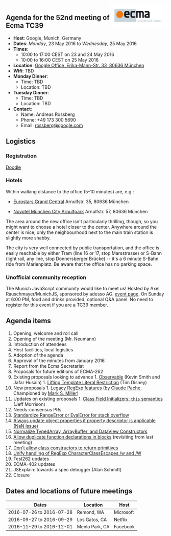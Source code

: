 <img src="../images/Ecma_RVB-003.jpg" align="right" height="70" alt="" />

## Agenda for the 52nd meeting of Ecma TC39

- **Host**: Google, Munich, Germany
- **Dates**: *Monday*, 23 May 2016 to *Wednesday*, 25 May 2016
- **Times**:
  - 10:00 to 17:00 CEST on 23 and 24 May 2016
  - 10:00 to 16:00 CEST on 25 May 2016
- **Location**: [Google Office, Erika-Mann-Str. 33, 80636 München](https://www.google.de/maps/place/Google/@48.1451203,11.5443629,17z/data=!4m2!3m1!1s0x0000000000000000:0xdd1b393a488b0ebf?hl=en)
- **Wifi**: TBD
- **Monday Dinner**:
  - Time: TBD
  - Location: TBD
- **Tuesday Dinner**:
  - Time: TBD
  - Location: TBD
- **Contact**:
  - Name: Andreas Rossberg
  - Phone: +49 173 300 5690
  - Email: rossberg@google.com

## Logistics

### Registration

[Doodle](https://ecma-international.doodle.com/poll/4aaaraya8c52eycv)

### Hotels

Within walking distance to the office (5-10 minutes) are, e.g.:

- [Eurostars Grand Central](http://www.eurostarshotels.co.uk/eurostars-grand-central.html)
  Arnulfstr. 35, 80636 München

- [Novotel München City Arnulfpark](http://www.novotel.com/gb/hotel-8866-novotel-muenchen-city-arnulfpark/index.shtml)
  Arnulfstr. 57, 80636 München

The area around the new office isn't particularly thrilling, though, so you might want to choose a hotel closer to the center.
Anywhere around the center is nice, only the neighbourhood next to the main train station is slightly more shabby.

The city is very well connected by public transportation, and the office is easily reachable by either Tram (line 16 or 17, stop Marsstrasse) or S-Bahn (light rail, any line, stop Donnersberger Brücke) -- it's a 6 minute S-Bahn ride from Marienplatz.
Be aware that the office has no parking space.

### Unofficial community reception

The Munich JavaScript community would like to meet us! Hosted by Axel Rauschmayer/MunichJS, sponsored by adesso AG. [event page](http://www.meetup.com/MunichJS-User-Group/events/230906074/). On Sunday at 6:00 PM, food and drinks provided, optional Q&A panel. No need to register for this event if you are a TC39 member.

## Agenda items

1. Opening, welcome and roll call
  1. Opening of the meeting (Mr. Neumann)
  1. Introduction of attendees
  1. Host facilities, local logistics
1. Adoption of the agenda
1. Approval of the minutes from January 2016
1. Report from the Ecma Secretariat
1. Proposals for future editions of ECMA-262
  1. Existing proposals looking to advance
    1. [Observable](https://github.com/zenparsing/es-observable) (Kevin Smith and Jafar Husain)
    1. [Lifting Template Literal Restriction](https://github.com/disnet/template-literal-revision) (Tim Disney)
  1. New proposals
    1. [Legacy RegExp features](https://github.com/claudepache/es-regexp-legacy-static-properties) (by [Claude Pache](https://github.com/claudepache). Championed by [Mark S. Miller](https://github.com/erights))
  1. Updates on existing proposals
    1. [Class Field Initializers: `this` semantics](https://github.com/jeffmo/es-class-fields-and-static-properties/issues/34) (Jeff Morrison)
1. Needs-consensus PRs
  1. [Standardize RangeError or EvalError for stack overflow](https://github.com/tc39/ecma262/pull/319)
  2. [Always update object properties if property descriptor is applicable (NaN issue)](https://github.com/tc39/ecma262/pull/353)
  3. [Normalize TypedArray, ArrayBuffer, and DataView Constructors](https://github.com/tc39/ecma262/pull/410)
  4. [Allow duplicate function declarations in blocks](https://github.com/tc39/ecma262/pull/453) (revisiting from last meeting)
  5. [Don't allow class constructors to return primitives](https://github.com/tc39/ecma262/pull/469)
  6. [Unify handling of RegExp CharacterClassEscapes /w and /W](https://github.com/tc39/ecma262/pull/469)
1. Test262 updates
1. ECMA-402 updates
1. JSExplain: towards a spec debugger (Alan Schmitt)
1. Closure

## Dates and locations of future meetings

| Dates                    | Location          | Host       |
|--------------------------|-------------------|------------|
| 2016-07-26 to 2016-07-28 | Remond, WA        | Microsoft  |
| 2016-09-27 to 2016-09-29 | Los Gatos, CA     | Netflix    |
| 2016-11-29 to 2016-12-01 | Menlo Park, CA    | Facebook   |
